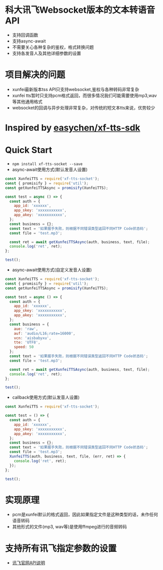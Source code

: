 # 科大讯飞Websocket版本的文本转语音API
- 支持回调函数
- 支持async-await
- 不需要关心各种复杂的鉴权，格式转换问题
- 支持各发音人及其他详细参数的设置

# 项目解决的问题
- xunfei最新版本tss API只支持websocket,鉴权与各种转码非常复杂
- xunfei tts暂时只支持pcm格式返回，而很多情况我们可能需要使用mp3,wav等其他通用格式
- websocket的回调与异步处理非常复杂，对传统的短文本tts来说，优势较少

# Inspired by [easychen/xf-tts-sdk](https://github.com/easychen/xf-tts-sdk)

# Quick Start
- `npm install xf-tts-socket --save`
- async-await使用方式(默认发音人设置)
```js
const XunfeiTTS = require('xf-tts-socket');
const { promisify } = require('util');
const getXunfeiTTSAsync = promisify(XunfeiTTS);

const test = async () => {
  const auth = {
    app_id: 'xxxxxx',
    app_skey: 'xxxxxxxxxxx',
    app_akey: 'xxxxxxxxxxx',
  };
  const business = {};
  const text = '如果握手失败，则根据不同错误类型返回不同HTTP Code状态码';
  const file = 'test.mp3';

  const ret = await getXunfeiTTSAsync(auth, business, text, file);
  console.log('ret', ret);
};

test();
```
- async-await使用方式(自定义发音人设置)
```js
const XunfeiTTS = require('xf-tts-socket');
const { promisify } = require('util');
const getXunfeiTTSAsync = promisify(XunfeiTTS);

const test = async () => {
  const auth = {
    app_id: 'xxxxxx',
    app_skey: 'xxxxxxxxxxx',
    app_akey: 'xxxxxxxxxxx',
  };
  const business = {
    aue: 'raw',
    auf: 'audio/L16;rate=16000',
    vcn: 'aisbabyxu',
    tte: 'UTF8',
    speed: 50
  };
  const text = '如果握手失败，则根据不同错误类型返回不同HTTP Code状态码';
  const file = 'test.mp3';

  const ret = await getXunfeiTTSAsync(auth, business, text, file);
  console.log('ret', ret);
};

test();
```
- callback使用方式(默认发音人设置)
```js
const XunfeiTTS = require('xf-tts-socket');

const test = () => {
  const auth = {
    app_id: 'xxxxxx',
    app_skey: 'xxxxxxxxxxx',
    app_akey: 'xxxxxxxxxxx',
  };
  const business = {};
  const text = '如果握手失败，则根据不同错误类型返回不同HTTP Code状态码';
  const file = 'test.mp3';
  XunfeiTTS(auth, business, text, file, (err, ret) => {
    console.log('ret', ret);
  });
};

test();
```

# 实现原理
- pcm是xunfei默认的格式返回，因此如果指定文件是这种类型的话，未作任何语音转码
- 其他形式的文件(mp3, wav等)是使用ffmpeg进行的音频转码

# 支持所有讯飞指定参数的设置
- [讯飞官网API说明](https://www.xfyun.cn/doc/tts/online_tts/API.html#%E6%8E%A5%E5%8F%A3%E8%B0%83%E7%94%A8%E6%B5%81%E7%A8%8B)